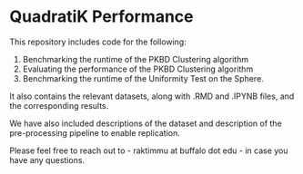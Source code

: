 # QuadratiK Performance 

This repository includes code for the following: 

1. Benchmarking the runtime of the PKBD Clustering algorithm
2. Evaluating the performance of the PKBD Clustering algorithm
3. Benchmarking the runtime of the Uniformity Test on the Sphere. 

It also contains the relevant datasets, along with .RMD and .IPYNB files, and the corresponding results.

We have also included descriptions of the dataset and description of the pre-processing pipeline to enable replication. 

Please feel free to reach out to - raktimmu at buffalo dot edu - in case you have any questions. 
